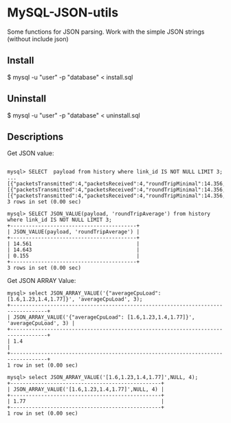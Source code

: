 MySQL-JSON-utils
================

Some functions for JSON parsing. 
Work with the simple JSON strings (without include json)


## Install
$ mysql -u "user" -p "database" < install.sql

## Uninstall
$ mysql -u "user" -p "database" < uninstall.sql

## Descriptions

Get JSON value:
```

mysql> SELECT  payload from history where link_id IS NOT NULL LIMIT 3;
...
[{"packetsTransmitted":4,"packetsReceived":4,"roundTripMinimal":14.356,"roundTripAverage":14.561,"roundTripMaximum":14.722}] 
[{"packetsTransmitted":4,"packetsReceived":4,"roundTripMinimal":14.356,"roundTripAverage":14.643,"roundTripMaximum":14.722}] 
[{"packetsTransmitted":4,"packetsReceived":4,"roundTripMinimal":14.356,"roundTripAverage":0.155,"roundTripMaximum":14.722}] 
3 rows in set (0.00 sec)

mysql> SELECT JSON_VALUE(payload, 'roundTripAverage') from history where link_id IS NOT NULL LIMIT 3;
+-----------------------------------------+
| JSON_VALUE(payload, 'roundTripAverage') |
+-----------------------------------------+
| 14.561                                  |
| 14.643                                  |
| 0.155                                   |
+-----------------------------------------+
3 rows in set (0.00 sec)

```

Get JSON ARRAY Value:
```
mysql> select JSON_ARRAY_VALUE('{"averageCpuLoad": [1.6,1.23,1.4,1.77]}', 'averageCpuLoad', 3);
+----------------------------------------------------------------------------------+
| JSON_ARRAY_VALUE('{"averageCpuLoad": [1.6,1.23,1.4,1.77]}', 'averageCpuLoad', 3) |
+----------------------------------------------------------------------------------+
| 1.4                                                                              |
+----------------------------------------------------------------------------------+
1 row in set (0.00 sec)

mysql> select JSON_ARRAY_VALUE('[1.6,1.23,1.4,1.77]',NULL, 4);
+-------------------------------------------------+
| JSON_ARRAY_VALUE('[1.6,1.23,1.4,1.77]',NULL, 4) |
+-------------------------------------------------+
| 1.77                                            |
+-------------------------------------------------+
1 row in set (0.00 sec)
```



